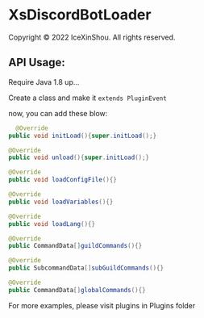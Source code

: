 # XsDiscordBotLoader

Copyright © 2022 IceXinShou. All rights reserved.

## API Usage:

Require Java 1.8 up...

Create a class and make it `extends PluginEvent`

now, you can add these blow:

```java
  @Override
public void initLoad(){super.initLoad();}

@Override
public void unload(){super.initLoad();}

@Override
public void loadConfigFile(){}

@Override
public void loadVariables(){}

@Override
public void loadLang(){}

@Override
public CommandData[]guildCommands(){}

@Override
public SubcommandData[]subGuildCommands(){}

@Override
public CommandData[]globalCommands(){}
```

For more examples, please visit plugins in Plugins folder 
